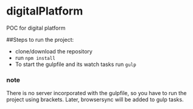 # digitalPlatform
POC for digital platform

##Steps to run the project:
- clone/download the repository
- run `npm install`
- To start the gulpfile and its watch tasks run `gulp`

### note
There is no server incorporated with the gulpfile, so you have to run the project using brackets. Later, browsersync will be added to gulp tasks.
